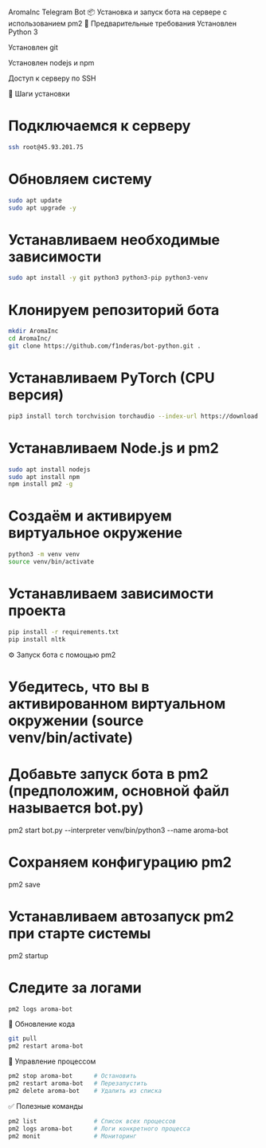 AromaInc Telegram Bot
📦 Установка и запуск бота на сервере с использованием pm2
🧠 Предварительные требования
Установлен Python 3

Установлен git

Установлен nodejs и npm

Доступ к серверу по SSH

🚀 Шаги установки

# Подключаемся к серверу

```bash
ssh root@45.93.201.75
```

# Обновляем систему

```bash
sudo apt update
sudo apt upgrade -y
```

# Устанавливаем необходимые зависимости

```bash
sudo apt install -y git python3 python3-pip python3-venv
```

# Клонируем репозиторий бота

```bash
mkdir AromaInc
cd AromaInc/
git clone https://github.com/f1nderas/bot-python.git .
```

# Устанавливаем PyTorch (CPU версия)

```bash
pip3 install torch torchvision torchaudio --index-url https://download.pytorch.org/whl/cpu
```

# Устанавливаем Node.js и pm2

```bash
sudo apt install nodejs
sudo apt install npm
npm install pm2 -g
```

# Создаём и активируем виртуальное окружение

```bash
python3 -m venv venv
source venv/bin/activate
```

# Устанавливаем зависимости проекта

```bash
pip install -r requirements.txt
pip install nltk
```

⚙️ Запуск бота с помощью pm2

# Убедитесь, что вы в активированном виртуальном окружении (source venv/bin/activate)

# Добавьте запуск бота в pm2 (предположим, основной файл называется bot.py)

pm2 start bot.py --interpreter venv/bin/python3 --name aroma-bot

# Сохраняем конфигурацию pm2

pm2 save

# Устанавливаем автозапуск pm2 при старте системы

pm2 startup

# Следите за логами

```bash
pm2 logs aroma-bot
```

🔄 Обновление кода

```bash
git pull
pm2 restart aroma-bot
```

🛑 Управление процессом

```bash
pm2 stop aroma-bot      # Остановить
pm2 restart aroma-bot   # Перезапустить
pm2 delete aroma-bot    # Удалить из списка
```

✅ Полезные команды

```bash
pm2 list                # Список всех процессов
pm2 logs aroma-bot      # Логи конкретного процесса
pm2 monit               # Мониторинг
```
